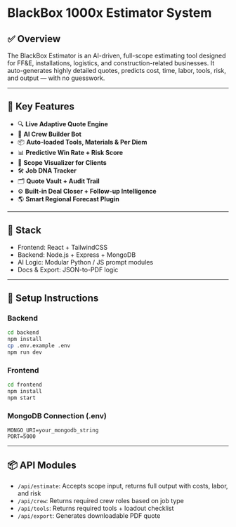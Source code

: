 # BlackBox 1000x Estimator System

## ✅ Overview
The BlackBox Estimator is an AI-driven, full-scope estimating tool designed for FF&E, installations, logistics, and construction-related businesses. It auto-generates highly detailed quotes, predicts cost, time, labor, tools, risk, and output — with no guesswork.

---

## 🔧 Key Features

- 🔍 **Live Adaptive Quote Engine**
- 🧠 **AI Crew Builder Bot**
- 📦 **Auto-loaded Tools, Materials & Per Diem**
- 📊 **Predictive Win Rate + Risk Score**
- 🎯 **Scope Visualizer for Clients**
- 🛠 **Job DNA Tracker**
- 🗂 **Quote Vault + Audit Trail**
- ⚙️ **Built-in Deal Closer + Follow-up Intelligence**
- 🌎 **Smart Regional Forecast Plugin**

---

## 🧱 Stack
- Frontend: React + TailwindCSS
- Backend: Node.js + Express + MongoDB
- AI Logic: Modular Python / JS prompt modules
- Docs & Export: JSON-to-PDF logic

---

## 🚀 Setup Instructions

### Backend
```bash
cd backend
npm install
cp .env.example .env
npm run dev
```

### Frontend
```bash
cd frontend
npm install
npm start
```

### MongoDB Connection (.env)
```
MONGO_URI=your_mongodb_string
PORT=5000
```

---

## 📦 API Modules
- `/api/estimate`: Accepts scope input, returns full output with costs, labor, and risk
- `/api/crew`: Returns required crew roles based on job type
- `/api/tools`: Returns required tools + loadout checklist
- `/api/export`: Generates downloadable PDF quote

